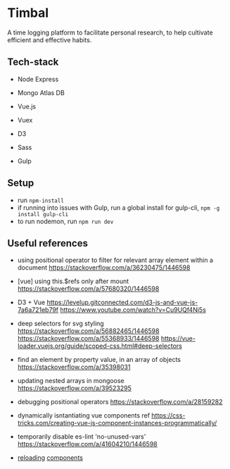 # Timbal

A time logging platform to facilitate personal research, to help cultivate efficient and effective habits.

## Tech-stack

- Node Express
- Mongo Atlas DB
- Vue.js
- Vuex
- D3

- Sass
- Gulp

## Setup

- run `npm-install`
- if running into issues with Gulp, run a global install for gulp-cli, `npm -g install gulp-cli`
- to run nodemon, run `npm run dev`

## Useful references

- using positional operator to filter for relevant array element within a document https://stackoverflow.com/a/36230475/1446598
- [vue] using this.\$refs only after mount https://stackoverflow.com/a/57680320/1446598

- D3 + Vue https://levelup.gitconnected.com/d3-js-and-vue-js-7a6a721eb79f https://www.youtube.com/watch?v=Cu9UQf4Nj5s

- deep selectors for svg styling https://stackoverflow.com/a/56882465/1446598 https://stackoverflow.com/a/55368933/1446598 https://vue-loader.vuejs.org/guide/scoped-css.html#deep-selectors

- find an element by property value, in an array of objects https://stackoverflow.com/a/35398031

- updating nested arrays in mongoose https://stackoverflow.com/a/39523295
- debugging positional operators https://stackoverflow.com/a/28159282

- dynamically isntantiating vue components ref https://css-tricks.com/creating-vue-js-component-instances-programmatically/

- temporarily disable es-lint 'no-unused-vars' https://stackoverflow.com/a/41604210/1446598

- [reloading](https://stackoverflow.com/questions/47683728/vue-reload-child-component) [components](https://michaelnthiessen.com/force-re-render/)
